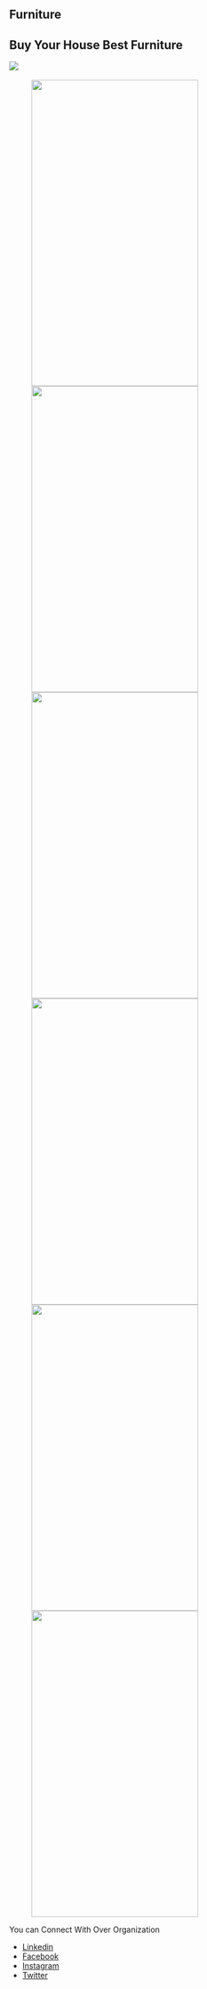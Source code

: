 ## Furniture

## Buy Your House Best Furniture

<img src="https://github.com/IT-Craft-Solution/Furniture/blob/New/Screenshots/image.png">
<br/><br/>

<img src="https://github.com/IT-Craft-Solution/Furniture/blob/master/Screenshots/image-1.jpeg" height="550" width="300" hspace="40">
<br/>
<img src="https://github.com/IT-Craft-Solution/Furniture/blob/master/Screenshots/image-2.jpeg" height="550" width="300" hspace="40">
<br/>
<img src="https://github.com/IT-Craft-Solution/Furniture/blob/master/Screenshots/image-3.jpeg" height="550" width="300" hspace="40">
<br/>
<img src="https://github.com/IT-Craft-Solution/Furniture/blob/master/Screenshots/image-4.jpeg" height="550" width="300" hspace="40">
<br/>
<img src="https://github.com/IT-Craft-Solution/Furniture/blob/master/Screenshots/image-5.jpeg" height="550" width="300" hspace="40">
<br/>
<img src="https://github.com/IT-Craft-Solution/Furniture/blob/master/Screenshots/image-6.jpeg" height="550" width="300" hspace="40">
<br/>

You can Connect With Over Organization

- [Linkedin](https://www.linkedin.com/in/itcraftsolution/)
- [Facebook](https://www.facebook.com/itcraftsolution/?ref=pages_you_manage)
- [Instagram](https://www.instagram.com/itcraftsolution/)
- [Twitter](https://twitter.com/craft_solution)

